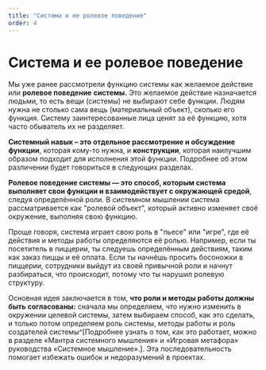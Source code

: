 ```yaml
---
title: "Система и ее ролевое поведение"
order: 4
---
```


# Система и ее ролевое поведение

Мы уже ранее рассмотрели функцию системы как желаемое действие или **ролевое поведение** **системы.** Это желаемое действие назначается людьми, то есть вещи (системы) не выбирают себе функции. Людям нужна не столько сама вещь (материальный объект), сколько его функция. Систему заинтересованные лица ценят за её функцию, хотя часто обыватель их не разделяет.

**Системный навык – это отдельное рассмотрение и обсуждение функции**, которая кому-то нужна, и **конструкции**, которая наилучшим образом подходит для исполнения этой функции. Подробнее об этом различении будет говориться в следующих разделах.

**Ролевое поведение системы — это способ, которым система выполняет свои функции и взаимодействует с окружающей средой**, следуя определённой роли. В системном мышлении система рассматривается как "ролевой объект", который активно изменяет своё окружение, выполняя свою функцию.

Проще говоря, система играет свою роль в "пьесе" или "игре", где её действия и методы работы определяются её ролью. Например, если ты посетитель в пиццерии, ты следуешь определённым действиям, таким как заказ пиццы и её оплата. Если ты начнёшь просить босоножки в пиццерии, сотрудники выйдут из своей привычной роли и начнут разбираться, что происходит, потому что ты нарушил ролевую структуру.

Основная идея заключается в том, **что роли и методы работы должны быть согласованы:** сначала мы определяем, что нужно изменить в окружении целевой системы, затем выбираем способ, как это сделать, и только потом определяем роль системы, методы работы и роль создателей системы^[Подробнее узнать о том, как это работает, можно в разделе «Мантра системного мышления» и «Игровая метафора» руководства «Cистемное мышление».]. Эта последовательность помогает избежать ошибок и недоразумений в проектах.